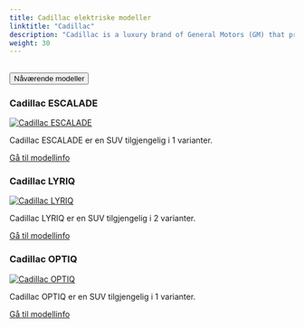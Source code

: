 ```yaml
---
title: Cadillac elektriske modeller
linktitle: "Cadillac"
description: "Cadillac is a luxury brand of General Motors (GM) that produces and sells premium vehicles in North America, China, and other markets. Cadillac is known for its history of innovation, design, and performance, as well as its iconic models such as the Escalade, CTS, and Eldorado. "
weight: 30
---
```

<!-- markdownlint-disable MD033 -->
<!-- markdownlint-disable MD010 -->


<div class="accordion" id="accordionPanelsStayOpenExample">
    <div class="accordion-item">
        <h2 class="accordion-header">
            <button class="accordion-button" type="button" data-bs-toggle="collapse" data-bs-target="#panelsStayOpen-collapseOne" aria-expanded="true" aria-controls="panelsStayOpen-collapseOne">
                        Nåværende modeller
            </button>
        </h2>
        <div id="panelsStayOpen-collapseOne" class="accordion-collapse collapse show">
            <div class="accordion-body">
    <div class="container p-3 mb-4 bg-body-tertiary rounded border">
        <h3>Cadillac ESCALADE</h3>
        <div class="row">
            <div class="col col-12 col-md-6">
                <a href="escalade">
                    <img src="https://media.evkx.net/multimedia/models/cadillac/escalade/escalade_iq/main_1_st.jpg" class="img-fluid" alt="Cadillac ESCALADE" >
                </a>
            </div>
            <div class="col col-12 col-md-6"><p>
Cadillac ESCALADE er en SUV tilgjengelig i 1 varianter.
</p>
	<a href="escalade/" class="btn btn-outline-primary" role="button">Gå til modellinfo</a>
		</div>
	</div>
</div>
    <div class="container p-3 mb-4 bg-body-tertiary rounded border">
        <h3>Cadillac LYRIQ</h3>
        <div class="row">
            <div class="col col-12 col-md-6">
                <a href="lyriq">
                    <img src="https://media.evkx.net/multimedia/models/cadillac/lyriq/lyriq_awd/main_1_st.jpg" class="img-fluid" alt="Cadillac LYRIQ" >
                </a>
            </div>
            <div class="col col-12 col-md-6"><p>
Cadillac LYRIQ er en SUV tilgjengelig i 2 varianter.
</p>
	<a href="lyriq/" class="btn btn-outline-primary" role="button">Gå til modellinfo</a>
		</div>
	</div>
</div>
    <div class="container p-3 mb-4 bg-body-tertiary rounded border">
        <h3>Cadillac OPTIQ</h3>
        <div class="row">
            <div class="col col-12 col-md-6">
                <a href="optiq">
                    <img src="https://media.evkx.net/multimedia/models/cadillac/optiq/main_1_st.jpg" class="img-fluid" alt="Cadillac OPTIQ" >
                </a>
            </div>
            <div class="col col-12 col-md-6"><p>
Cadillac OPTIQ er en SUV tilgjengelig i 1 varianter.
</p>
	<a href="optiq/" class="btn btn-outline-primary" role="button">Gå til modellinfo</a>
		</div>
	</div>
</div>
        </div>
    </div>
</div></div>
